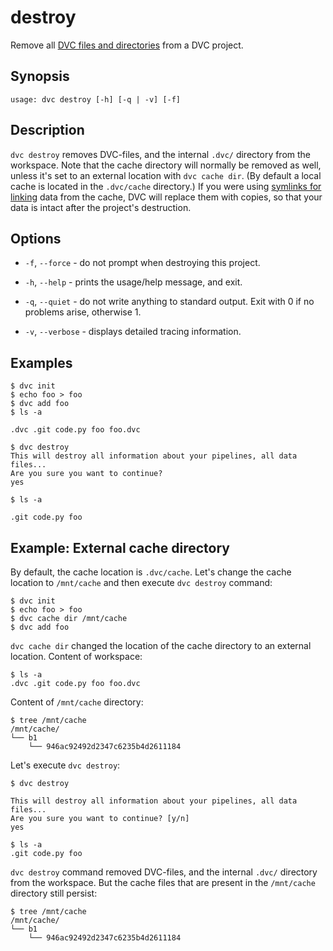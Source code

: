 # destroy

Remove all
[DVC files and directories](/doc/user-guide/dvc-files-and-directories#internal-directories-and-files)
from a <abbr>DVC project</abbr>.

## Synopsis

```usage
usage: dvc destroy [-h] [-q | -v] [-f]
```

## Description

`dvc destroy` removes DVC-files, and the internal `.dvc/` directory from the
<abbr>workspace</abbr>. Note that the <abbr>cache directory</abbr> will normally
be removed as well, unless it's set to an external location with
`dvc cache dir`. (By default a local cache is located in the `.dvc/cache`
directory.) If you were using
[symlinks for linking](/doc/user-guide/large-dataset-optimization) data from the
cache, DVC will replace them with copies, so that your data is intact after the
project's destruction.

## Options

- `-f`, `--force` - do not prompt when destroying this project.

- `-h`, `--help` - prints the usage/help message, and exit.

- `-q`, `--quiet` - do not write anything to standard output. Exit with 0 if no
  problems arise, otherwise 1.

- `-v`, `--verbose` - displays detailed tracing information.

## Examples

```dvc
$ dvc init
$ echo foo > foo
$ dvc add foo
$ ls -a

.dvc .git code.py foo foo.dvc

$ dvc destroy
This will destroy all information about your pipelines, all data files...
Are you sure you want to continue?
yes

$ ls -a

.git code.py foo
```

## Example: External cache directory

By default, the <abbr>cache</abbr> location is `.dvc/cache`. Let's change the
cache location to `/mnt/cache` and then execute `dvc destroy` command:

```dvc
$ dvc init
$ echo foo > foo
$ dvc cache dir /mnt/cache
$ dvc add foo
```

`dvc cache dir` changed the location of the cache directory to an external
location. Content of <abbr>workspace</abbr>:

```dvc
$ ls -a
.dvc .git code.py foo foo.dvc
```

Content of `/mnt/cache` directory:

```dvc
$ tree /mnt/cache
/mnt/cache/
└── b1
    └── 946ac92492d2347c6235b4d2611184
```

Let's execute `dvc destroy`:

```dvc
$ dvc destroy

This will destroy all information about your pipelines, all data files...
Are you sure you want to continue? [y/n]
yes

$ ls -a
.git code.py foo
```

`dvc destroy` command removed DVC-files, and the internal `.dvc/` directory from
the <abbr>workspace</abbr>. But the cache files that are present in the
`/mnt/cache` directory still persist:

```dvc
$ tree /mnt/cache
/mnt/cache/
└── b1
    └── 946ac92492d2347c6235b4d2611184
```
